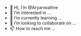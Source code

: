- 👋 Hi, I’m @Aryanwathre
- 👀 I’m interested in ...
- 🌱 I’m currently learning ...
- 💞️ I’m looking to collaborate on ...
- 📫 How to reach me ...

<!---
Aryanwathre/Aryanwathre is a ✨ special ✨ repository because its `README.md` (this file) appears on your GitHub profile.
You can click the Preview link to take a look at your changes.
--->

